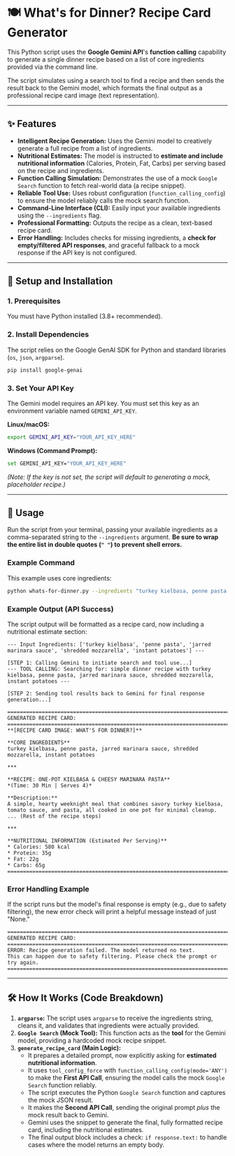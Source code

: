 # 🍽️ What's for Dinner? Recipe Card Generator

This Python script uses the **Google Gemini API**'s **function calling** capability to generate a single dinner recipe based on a list of core ingredients provided via the command line.

The script simulates using a search tool to find a recipe and then sends the result back to the Gemini model, which formats the final output as a professional recipe card image (text representation).

-----

## ✨ Features

* **Intelligent Recipe Generation:** Uses the Gemini model to creatively generate a full recipe from a list of ingredients.
* **Nutritional Estimates:** The model is instructed to **estimate and include nutritional information** (Calories, Protein, Fat, Carbs) per serving based on the recipe and ingredients.
* **Function Calling Simulation:** Demonstrates the use of a mock `Google Search` function to fetch real-world data (a recipe snippet).
* **Reliable Tool Use:** Uses robust configuration (`function_calling_config`) to ensure the model reliably calls the mock search function.
* **Command-Line Interface (CLI):** Easily input your available ingredients using the `--ingredients` flag.
* **Professional Formatting:** Outputs the recipe as a clean, text-based recipe card.
* **Error Handling:** Includes checks for missing ingredients, a **check for empty/filtered API responses**, and graceful fallback to a mock response if the API key is not configured.

-----

## 🚀 Setup and Installation

### 1. Prerequisites

You must have Python installed (3.8+ recommended).

### 2. Install Dependencies

The script relies on the Google GenAI SDK for Python and standard libraries (`os`, `json`, `argparse`).

```bash
pip install google-genai
````

### 3\. Set Your API Key

The Gemini model requires an API key. You must set this key as an environment variable named `GEMINI_API_KEY`.

**Linux/macOS:**

```bash
export GEMINI_API_KEY="YOUR_API_KEY_HERE"
```

**Windows (Command Prompt):**

```bash
set GEMINI_API_KEY="YOUR_API_KEY_HERE"
```

*(Note: If the key is not set, the script will default to generating a mock, placeholder recipe.)*

-----

## 🍴 Usage

Run the script from your terminal, passing your available ingredients as a comma-separated string to the `--ingredients` argument. **Be sure to wrap the entire list in double quotes (`" "`) to prevent shell errors.**

### Example Command

This example uses core ingredients:

```bash
python whats-for-dinner.py --ingredients "turkey kielbasa, penne pasta, jarred marinara sauce, shredded mozzarella, instant potatoes"
```

### Example Output (API Success)

The script output will be formatted as a recipe card, now including a nutritional estimate section:

```
--- Input Ingredients: ['turkey kielbasa', 'penne pasta', 'jarred marinara sauce', 'shredded mozzarella', 'instant potatoes'] ---

[STEP 1: Calling Gemini to initiate search and tool use...]
--- TOOL CALLING: Searching for: simple dinner recipe with turkey kielbasa, penne pasta, jarred marinara sauce, shredded mozzarella, instant potatoes ---

[STEP 2: Sending tool results back to Gemini for final response generation...]

================================================================================
GENERATED RECIPE CARD:
================================================================================
**[RECIPE CARD IMAGE: WHAT'S FOR DINNER?]**

**CORE INGREDIENTS**
turkey kielbasa, penne pasta, jarred marinara sauce, shredded mozzarella, instant potatoes

***

**RECIPE: ONE-POT KIELBASA & CHEESY MARINARA PASTA**
*(Time: 30 Min | Serves 4)*

**Description:**
A simple, hearty weeknight meal that combines savory turkey kielbasa, tomato sauce, and pasta, all cooked in one pot for minimal cleanup.
... (Rest of the recipe steps)

***

**NUTRITIONAL INFORMATION (Estimated Per Serving)**
* Calories: 580 kcal
* Protein: 35g
* Fat: 22g
* Carbs: 65g
================================================================================
```

### Error Handling Example

If the script runs but the model's final response is empty (e.g., due to safety filtering), the new error check will print a helpful message instead of just "None."

```
================================================================================
GENERATED RECIPE CARD:
================================================================================
ERROR: Recipe generation failed. The model returned no text.
This can happen due to safety filtering. Please check the prompt or try again.
================================================================================
```

-----

## 🛠️ How It Works (Code Breakdown)

1.  **`argparse`:** The script uses `argparse` to receive the ingredients string, cleans it, and validates that ingredients were actually provided.
2.  **`Google Search` (Mock Tool):** This function acts as the **tool** for the Gemini model, providing a hardcoded mock recipe snippet.
3.  **`generate_recipe_card` (Main Logic):**
      * It prepares a detailed prompt, now explicitly asking for **estimated nutritional information**.
      * It uses `tool_config_force` with `function_calling_config(mode='ANY')` to make the **First API Call**, ensuring the model calls the mock `Google Search` function reliably.
      * The script executes the Python `Google Search` function and captures the mock JSON result.
      * It makes the **Second API Call**, sending the original prompt *plus* the mock result back to Gemini.
      * Gemini uses the snippet to generate the final, fully formatted recipe card, including the nutritional estimates.
      * The final output block includes a check: `if response.text:` to handle cases where the model returns an empty body.

<!-- end list -->

```
```